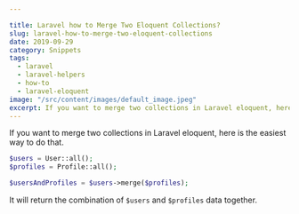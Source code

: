 ```yaml
---

title: Laravel how to Merge Two Eloquent Collections?
slug: laravel-how-to-merge-two-eloquent-collections
date: 2019-09-29
category: Snippets
tags:
  - laravel
  - laravel-helpers
  - how-to
  - laravel-eloquent
image: "/src/content/images/default_image.jpeg"
excerpt: If you want to merge two collections in Laravel eloquent, here is the easiest way to do that.
---
```


If you want to merge two collections in Laravel eloquent, here is the easiest way to do that.

```php
$users = User::all();
$profiles = Profile::all();

$usersAndProfiles = $users->merge($profiles);
```

It will return the combination of `$users` and `$profiles` data together.